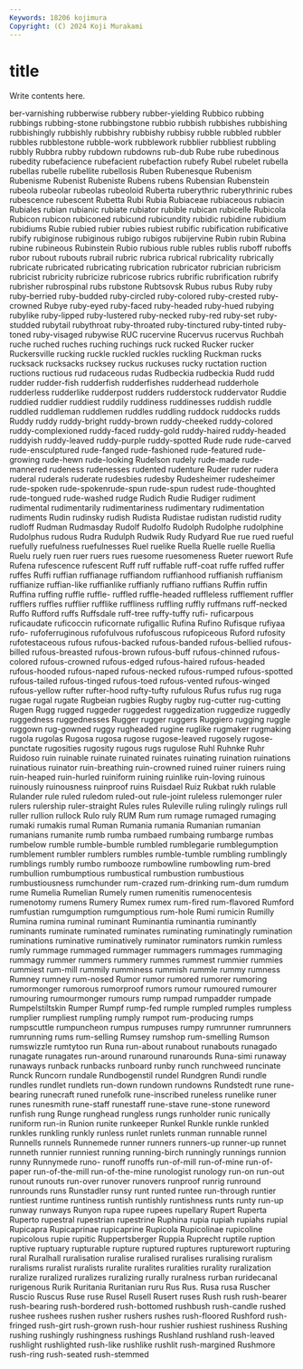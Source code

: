 ```yaml
---
Keywords: 18206 kojimura
Copyright: (C) 2024 Koji Murakami
---
```


# title

Write contents here.



ber-varnishing rubberwise rubbery rubber-yielding
Rubbico rubbing rubbings rubbing-stone rubbingstone rubbio rubbish rubbishes rubbishing rubbishingly
rubbishly rubbishry rubbishy rubbisy rubble rubbled rubbler rubbles rubblestone rubble-work
rubblework rubblier rubbliest rubbling rubbly Rubbra rubby rubdown rubdowns rub-dub
Rube rube rubedinous rubedity rubefacience rubefacient rubefaction rubefy Rubel rubelet
rubella rubellas rubelle rubellite rubellosis Ruben Rubenesque Rubenism Rubenisme Rubenist
Rubeniste Rubens rubens Rubensian Rubenstein rubeola rubeolar rubeolas rubeoloid Ruberta
ruberythric ruberythrinic rubes rubescence rubescent Rubetta Rubi Rubia Rubiaceae rubiaceous
rubiacin Rubiales rubian rubianic rubiate rubiator rubible rubican rubicelle Rubicola
Rubicon rubicon rubiconed rubicund rubicundity rubidic rubidine rubidium rubidiums Rubie
rubied rubier rubies rubiest rubific rubification rubificative rubify rubiginose rubiginous
rubigo rubigos rubijervine Rubin rubin Rubina rubine rubineous Rubinstein Rubio
rubious ruble rubles rublis ruboff ruboffs rubor rubout rubouts rubrail
rubric rubrica rubrical rubricality rubrically rubricate rubricated rubricating rubrication rubricator
rubrician rubricism rubricist rubricity rubricize rubricose rubrics rubrific rubrification rubrify
rubrisher rubrospinal rubs rubstone Rubtsovsk Rubus rubus Ruby ruby ruby-berried
ruby-budded ruby-circled ruby-colored ruby-crested ruby-crowned Rubye ruby-eyed ruby-faced ruby-headed ruby-hued
rubying rubylike ruby-lipped ruby-lustered ruby-necked ruby-red ruby-set ruby-studded rubytail rubythroat
ruby-throated ruby-tinctured ruby-tinted ruby-toned ruby-visaged rubywise RUC rucervine Rucervus rucervus
Ruchbah ruche ruched ruches ruching ruchings ruck rucked Rucker rucker
Ruckersville rucking ruckle ruckled ruckles ruckling Ruckman rucks rucksack rucksacks
rucksey ruckus ruckuses rucky ructation ruction ructions ructious rud rudaceous
rudas Rudbeckia rudbeckia Rudd rudd rudder rudder-fish rudderfish rudderfishes rudderhead
rudderhole rudderless rudderlike rudderpost rudders rudderstock ruddervator Ruddie ruddied ruddier
ruddiest ruddily ruddiness ruddinesses ruddish ruddle ruddled ruddleman ruddlemen ruddles
ruddling ruddock ruddocks rudds Ruddy ruddy ruddy-bright ruddy-brown ruddy-cheeked ruddy-colored
ruddy-complexioned ruddy-faced ruddy-gold ruddy-haired ruddy-headed ruddyish ruddy-leaved ruddy-purple ruddy-spotted Rude
rude rude-carved rude-ensculptured rude-fanged rude-fashioned rude-featured rude-growing rude-hewn rude-looking Rudelson
rudely rude-made rude-mannered rudeness rudenesses rudented rudenture Ruder ruder rudera
ruderal ruderals ruderate rudesbies rudesby Rudesheimer rudesheimer rude-spoken rude-spokenrude-spun rude-spun
rudest rude-thoughted rude-tongued rude-washed rudge Rudich Rudie Rudiger rudiment rudimental
rudimentarily rudimentariness rudimentary rudimentation rudiments Rudin rudinsky rudish Rudista Rudistae
rudistan rudistid rudity rudloff Rudman Rudmasday Rudolf Rudolfo Rudolph Rudolphe
rudolphine Rudolphus rudous Rudra Rudulph Rudwik Rudy Rudyard Rue rue
rued rueful ruefully ruefulness ruefulnesses Ruel ruelike Ruella Ruelle ruelle
Ruellia Ruelu ruely ruen ruer ruers rues ruesome ruesomeness Rueter
ruewort Rufe Rufena rufescence rufescent Ruff ruff ruffable ruff-coat ruffe
ruffed ruffer ruffes Ruffi ruffian ruffianage ruffiandom ruffianhood ruffianish ruffianism
ruffianize ruffian-like ruffianlike ruffianly ruffiano ruffians Ruffin ruffin Ruffina ruffing
ruffle ruffle- ruffled ruffle-headed ruffleless rufflement ruffler rufflers ruffles rufflier
rufflike ruffliness ruffling ruffly ruffmans ruff-necked Ruffo Rufford ruffs Ruffsdale
ruff-tree ruffy-tuffy rufi- ruficarpous ruficaudate ruficoccin ruficornate rufigallic Rufina Rufino
Rufisque rufiyaa rufo- rufoferruginous rufofulvous rufofuscous rufopiceous Ruford rufosity rufotestaceous
rufous rufous-backed rufous-banded rufous-bellied rufous-billed rufous-breasted rufous-brown rufous-buff rufous-chinned rufous-colored
rufous-crowned rufous-edged rufous-haired rufous-headed rufous-hooded rufous-naped rufous-necked rufous-rumped rufous-spotted rufous-tailed
rufous-tinged rufous-toed rufous-vented rufous-winged rufous-yellow rufter rufter-hood rufty-tufty rufulous Rufus
rufus rug ruga rugae rugal rugate Rugbeian rugbies Rugby rugby
rug-cutter rug-cutting Rugen Rugg rugged ruggeder ruggedest ruggedization ruggedize ruggedly
ruggedness ruggednesses Rugger rugger ruggers Ruggiero rugging ruggle ruggown rug-gowned
ruggy rugheaded rugine ruglike rugmaker rugmaking rugola rugolas Rugosa rugosa
rugose rugose-leaved rugosely rugose-punctate rugosities rugosity rugous rugs rugulose Ruhl
Ruhnke Ruhr Ruidoso ruin ruinable ruinate ruinated ruinates ruinating ruination
ruinations ruinatious ruinator ruin-breathing ruin-crowned ruined ruiner ruiners ruing ruin-heaped
ruin-hurled ruiniform ruining ruinlike ruin-loving ruinous ruinously ruinousness ruinproof ruins
Ruisdael Ruiz Rukbat rukh rulable Rulander rule ruled ruledom ruled-out
rule-joint ruleless rulemonger ruler rulers rulership ruler-straight Rules rules Ruleville
ruling rulingly rulings rull ruller rullion rullock Rulo ruly RUM
Rum rum rumage rumaged rumaging rumaki rumakis rumal Ruman Rumania
rumania Rumanian rumanian rumanians rumanite rumb rumba rumbaed rumbaing rumbarge
rumbas rumbelow rumble rumble-bumble rumbled rumblegarie rumblegumption rumblement rumbler rumblers
rumbles rumble-tumble rumbling rumblingly rumblings rumbly rumbo rumbooze rumbowline rumbowling
rum-bred rumbullion rumbumptious rumbustical rumbustion rumbustious rumbustiousness rumchunder rum-crazed rum-drinking
rum-dum rumdum rume Rumelia Rumelian Rumely rumen rumenitis rumenocentesis rumenotomy
rumens Rumery Rumex rumex rum-fired rum-flavored Rumford rumfustian rumgumption rumgumptious
rum-hole Rumi rumicin Rumilly Rumina rumina ruminal ruminant Ruminantia ruminantia
ruminantly ruminants ruminate ruminated ruminates ruminating ruminatingly rumination ruminations ruminative
ruminatively ruminator ruminators rumkin rumless rumly rummage rummaged rummager rummagers
rummages rummaging rummagy rummer rummers rummery rummes rummest rummier rummies
rummiest rum-mill rummily rumminess rummish rummle rummy rumness Rumney rumney
rum-nosed Rumor rumor rumored rumorer rumoring rumormonger rumorous rumorproof rumors
rumour rumoured rumourer rumouring rumourmonger rumours rump rumpad rumpadder rumpade
Rumpelstiltskin Rumper Rumpf rump-fed rumple rumpled rumples rumpless rumplier rumpliest
rumpling rumply rumpot rum-producing rumps rumpscuttle rumpuncheon rumpus rumpuses rumpy
rumrunner rumrunners rumrunning rums rum-selling Rumsey rumshop rum-smelling Rumson rumswizzle
rumtytoo run Runa run-about runabout runabouts runagado runagate runagates run-around
runaround runarounds Runa-simi runaway runaways runback runbacks runboard runby runch
runchweed runcinate Runck Runcorn rundale Rundbogenstil rundel Rundgren Rundi rundle
rundles rundlet rundlets run-down rundown rundowns Rundstedt rune rune-bearing runecraft
runed runefolk rune-inscribed runeless runelike runer runes runesmith rune-staff runestaff
rune-stave rune-stone runeword runfish rung Runge runghead rungless rungs runholder
runic runically runiform run-in Runion runite runkeeper Runkel Runkle runkle
runkled runkles runkling runkly runless runlet runlets runman runnable runnel
Runnells runnels Runnemede runner runners runners-up runner-up runnet runneth runnier
runniest running running-birch runningly runnings runnion runny Runnymede runo- runoff
runoffs run-of-mill run-of-mine run-of-paper run-of-the-mill run-of-the-mine runologist runology run-on run-out
runout runouts run-over runover runovers runproof runrig runround runrounds runs
Runstadler runsy runt runted runtee run-through runtier runtiest runtime runtiness
runtish runtishly runtishness runts runty run-up runway runways Runyon rupa
rupee rupees rupellary Rupert Ruperta Ruperto rupestral rupestrian rupestrine Ruphina
rupia rupiah rupiahs rupial Rupicapra Rupicaprinae rupicaprine Rupicola Rupicolinae rupicoline
rupicolous rupie rupitic Ruppertsberger Ruppia Ruprecht ruptile ruption ruptive ruptuary
rupturable rupture ruptured ruptures rupturewort rupturing rural Ruralhall ruralisation ruralise
ruralised ruralises ruralising ruralism ruralisms ruralist ruralists ruralite ruralites ruralities
rurality ruralization ruralize ruralized ruralizes ruralizing rurally ruralness rurban ruridecanal
rurigenous Rurik Ruritania Ruritanian ruru Rus Rus. Rusa rusa Ruscher
Ruscio Ruscus Ruse ruse Rusel Rusell Rusert ruses Rush rush
rush-bearer rush-bearing rush-bordered rush-bottomed rushbush rush-candle rushed rushee rushees rushen
rusher rushers rushes rush-floored Rushford rush-fringed rush-girt rush-grown rush-hour rushier
rushiest rushiness Rushing rushing rushingly rushingness rushings Rushland rushland rush-leaved
rushlight rushlighted rush-like rushlike rushlit rush-margined Rushmore rush-ring rush-seated rush-stemmed
